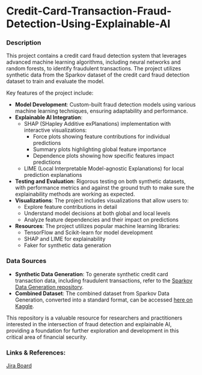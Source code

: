 # Credit-Card-Transaction-Fraud-Detection-Using-Explainable-AI

### Description
This project contains a credit card fraud detection system that leverages advanced machine learning algorithms, including neural networks and random forests, to identify fraudulent transactions. The project utilizes synthetic data from the Sparkov dataset of the credit card fraud detection dataset to train and evaluate the model.

Key features of the project include:
- **Model Development**: Custom-built fraud detection models using various machine learning techniques, ensuring adaptability and performance.
- **Explainable AI Integration**: 
  - SHAP (SHapley Additive exPlanations) implementation with interactive visualizations:
    - Force plots showing feature contributions for individual predictions
    - Summary plots highlighting global feature importance
    - Dependence plots showing how specific features impact predictions
  - LIME (Local Interpretable Model-agnostic Explanations) for local prediction explanations
- **Testing and Evaluation**: Rigorous testing on both synthetic datasets, with performance metrics and  against the ground truth to make sure the explainability methods are working as expected.
- **Visualizations**: The project includes visualizations that allow users to:
  - Explore feature contributions in detail
  - Understand model decisions at both global and local levels
  - Analyze feature dependencies and their impact on predictions
- **Resources**: The project utilizes popular machine learning libraries:
  - TensorFlow and Scikit-learn for model development
  - SHAP and LIME for explainability
  - Faker for synthetic data generation

### Data Sources
- **Synthetic Data Generation**: To generate synthetic credit card transaction data, including fraudulent transactions, refer to the [Sparkov Data Generation repository](https://github.com/namebrandon/Sparkov_Data_Generation).
- **Combined Dataset**: The combined dataset from Sparkov Data Generation, converted into a standard format, can be accessed [here on Kaggle](https://www.kaggle.com/datasets/kartik2112/fraud-detection).

This repository is a valuable resource for researchers and practitioners interested in the intersection of fraud detection and explainable AI, providing a foundation for further exploration and development in this critical area of financial security.

### Links & References:
[Jira Board](https://laiminhthong1.atlassian.net/jira/core/projects/CCTFDUX/board?atlOrigin=eyJpIjoiMGVjZTM2MzYxZGEyNGY3Y2E1ZGU1ODIzYjdkMTU0MzgiLCJwIjoiaiJ9)